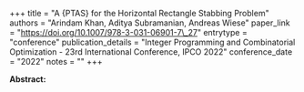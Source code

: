 +++
title = "A {PTAS} for the Horizontal Rectangle Stabbing Problem"
authors = "Arindam Khan, Aditya Subramanian, Andreas Wiese"
paper_link = "https://doi.org/10.1007/978-3-031-06901-7\_27"
entrytype = "conference"
publication_details = "Integer Programming and Combinatorial Optimization - 23rd International Conference,  IPCO 2022"
conference_date = "2022"
notes = ""
+++

<b>Abstract:</b>
